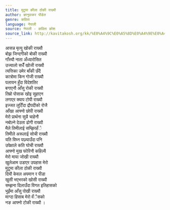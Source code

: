 ```yaml
---
title: मुटुमा कीला ठोकी राख्यौ
author: ज्ञानुवाकर पौडेल
genre: कविता
language: नेपाली
source: नेपाली - कविता कोश
source_link: http://kavitakosh.org/kk/%E0%A4%9C%E0%A5%8D%E0%A4%9E%E0%A4%BE%E0%A4%A8%E0%A5%81%E0%A4%B5%E0%A4%BE%E0%A4%95%E0%A4%B0_%E0%A4%AA%E0%A5%8C%E0%A4%A1%E0%A5%87%E0%A4%B2
---
```


आसन्न मृत्यु खोकी राख्यौ  
बोझ जिन्दगीको बोकी राख्यौ  
गाँस्यौ नाता अँध्यारोसित  
उज्यालो सधैँ खोजी राख्यौ  
त्यत्तिका उमेर बाँकी छँदै  
कात्रोमा किन गोजी राख्यौ  
पलायन हुँदा विदेशतिर  
बगाएनौ आँसु रोकी राख्यौ  
तिम्रो पोसाक खोइ सुहाएन  
लगाएर क्याप टोपी राख्यौ  
इज्जत लुटिँदा द्रौपदीको रोजै  
आँखा आफ्नो छोपी राख्यौ  
मेरो प्रार्थना सुन्नै चाहेनौ  
नबोल्ने देउता ढोगी राख्यौ  
मैले तिमीलाई सम्झिरहँे  
तिमीले अरूलाई सोची राख्यौ  
यति विघ्न पछ्याउँदा पनि  
उपेक्षाले कति घोची राख्यौ  
आफ्नो मुख फोरिनौ कहिल्यै  
मेरो माया जोखी राख्यौ  
खुलेआम उडाएर उपहास मेरो  
मुटुमा कीला ठोकी राख्यौ  
दियौ केवल अपमान र पीडा  
खुसी भएभरको खोसी राख्यौ  
सम्झना दिलाउँदा विगत इतिहासको  
भुइँमा आँसु पोखी राख्यौ  
माग्दा हिसाब मेरो वँैसको  
नङ आफ्नो टोकी राख्यौ ।
